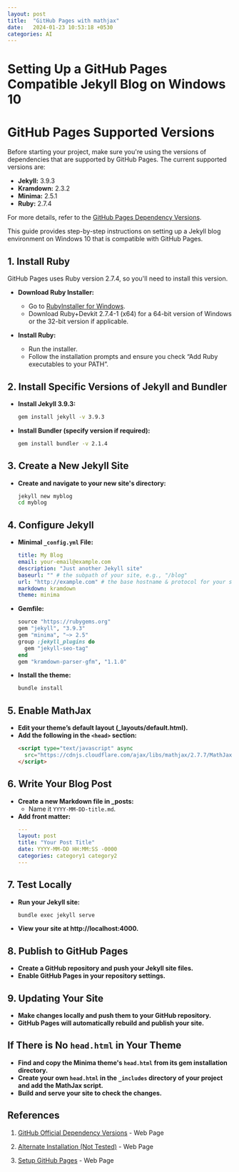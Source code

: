 ```yaml
---
layout: post
title:  "GitHub Pages with mathjax"
date:   2024-01-23 10:53:18 +0530
categories: AI
---
```


# Setting Up a GitHub Pages Compatible Jekyll Blog on Windows 10

# GitHub Pages Supported Versions

Before starting your project, make sure you're using the versions of dependencies that are supported by GitHub Pages. The current supported versions are:

- **Jekyll:** 3.9.3
- **Kramdown:** 2.3.2
- **Minima:** 2.5.1
- **Ruby:** 2.7.4

For more details, refer to the [GitHub Pages Dependency Versions](https://pages.github.com/versions/).


This guide provides step-by-step instructions on setting up a Jekyll blog environment on Windows 10 that is compatible with GitHub Pages.

## 1. Install Ruby

GitHub Pages uses Ruby version 2.7.4, so you'll need to install this version.

- **Download Ruby Installer:**
  - Go to [RubyInstaller for Windows](https://rubyinstaller.org/downloads/).
  - Download Ruby+Devkit 2.7.4-1 (x64) for a 64-bit version of Windows or the 32-bit version if applicable.

- **Install Ruby:**
  - Run the installer.
  - Follow the installation prompts and ensure you check “Add Ruby executables to your PATH”.

## 2. Install Specific Versions of Jekyll and Bundler

- **Install Jekyll 3.9.3:**
  ```sh
  gem install jekyll -v 3.9.3
  ```

- **Install Bundler (specify version if required):**
  ```sh
  gem install bundler -v 2.1.4
  ```

## 3. Create a New Jekyll Site

- **Create and navigate to your new site's directory:**
  ```sh
  jekyll new myblog
  cd myblog
  ```

## 4. Configure Jekyll

- **Minimal `_config.yml` File:**
  ```yaml
  title: My Blog
  email: your-email@example.com
  description: "Just another Jekyll site"
  baseurl: "" # the subpath of your site, e.g., "/blog"
  url: "http://example.com" # the base hostname & protocol for your site
  markdown: kramdown
  theme: minima
  ```

- **Gemfile:**
  ```ruby
  source "https://rubygems.org"
  gem "jekyll", "3.9.3"
  gem "minima", "~> 2.5"
  group :jekyll_plugins do
    gem "jekyll-seo-tag"
  end
  gem "kramdown-parser-gfm", "1.1.0"
  ```

- **Install the theme:**
  ```sh
  bundle install
  ```

## 5. Enable MathJax

- **Edit your theme’s default layout (_layouts/default.html).**
- **Add the following in the `<head>` section:**
  ```html
  <script type="text/javascript" async
    src="https://cdnjs.cloudflare.com/ajax/libs/mathjax/2.7.7/MathJax.js?config=TeX-MML-AM_CHTML">
  </script>
  ```

## 6. Write Your Blog Post

- **Create a new Markdown file in _posts:**
  - Name it `YYYY-MM-DD-title.md`.
- **Add front matter:**
  ```yaml
  ---
  layout: post
  title: "Your Post Title"
  date: YYYY-MM-DD HH:MM:SS -0000
  categories: category1 category2
  ---
  ```

## 7. Test Locally

- **Run your Jekyll site:**
  ```sh
  bundle exec jekyll serve
  ```
- **View your site at http://localhost:4000.**

## 8. Publish to GitHub Pages

- **Create a GitHub repository and push your Jekyll site files.**
- **Enable GitHub Pages in your repository settings.**

## 9. Updating Your Site

- **Make changes locally and push them to your GitHub repository.**
- **GitHub Pages will automatically rebuild and publish your site.**

## If There is No `head.html` in Your Theme

- **Find and copy the Minima theme's `head.html` from its gem installation directory.**
- **Create your own `head.html` in the `_includes` directory of your project and add the MathJax script.**
- **Build and serve your site to check the changes.**

## References

1. [GitHub Official Dependency Versions](https://pages.github.com/versions/) - Web Page

2. [Alternate Installation (Not Tested)](https://kbroman.org/simple_site/pages/local_test.html) - Web Page

3. [Setup GitHub Pages](https://docs.github.com/en/pages/quickstart) - Web Page
